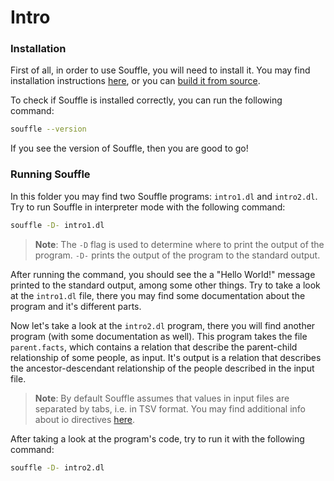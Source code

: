 # Intro

### Installation

First of all, in order to use Souffle, you will need to install it. You may find installation instructions [here](https://souffle-lang.github.io/install), or you can [build it from source](https://souffle-lang.github.io/build).

To check if Souffle is installed correctly, you can run the following command:

```bash
souffle --version
```

If you see the version of Souffle, then you are good to go!

### Running Souffle

In this folder you may find two Souffle programs: `intro1.dl` and `intro2.dl`. Try to run Souffle in interpreter mode with the following command:

```bash
souffle -D- intro1.dl
```

> **Note**: The `-D` flag is used to determine where to print the output of the program. `-D-` prints the output of the program to the standard output.

After running the command, you should see the a "Hello World!" message printed to the standard output, among some other things.
Try to take a look at the `intro1.dl` file, there you may find some documentation about the program and it's different parts.


Now let's take a look at the `intro2.dl` program, there you will find another program (with some documentation as well). This program takes the file `parent.facts`, which contains a relation that describe the parent-child relationship of some people, as input.
It's output is a relation that describes the ancestor-descendant relationship of the people described in the input file.
> **Note**: By default Souffle assumes that values in input files are separated by tabs, i.e. in TSV format. You may find additional info about io directives [here](https://souffle-lang.github.io/directives).

After taking a look at the program's code, try to run it with the following command:

```bash
souffle -D- intro2.dl
```

